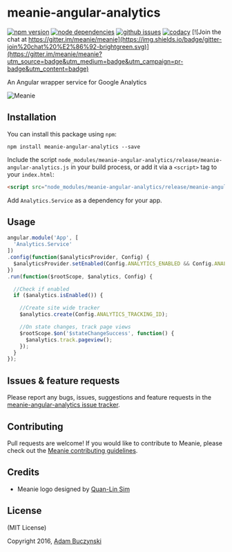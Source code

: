 # meanie-angular-analytics

[![npm version](https://img.shields.io/npm/v/meanie-angular-analytics.svg)](https://www.npmjs.com/package/meanie-angular-analytics)
[![node dependencies](https://david-dm.org/meanie/angular-analytics.svg)](https://david-dm.org/meanie/angular-analytics)
[![github issues](https://img.shields.io/github/issues/meanie/angular-analytics.svg)](https://github.com/meanie/angular-analytics/issues)
[![codacy](https://img.shields.io/codacy/2850488ca36c476ab5ada9c155741202.svg)](https://www.codacy.com/app/meanie/angular-analytics)
[![Join the chat at https://gitter.im/meanie/meanie](https://img.shields.io/badge/gitter-join%20chat%20%E2%86%92-brightgreen.svg)](https://gitter.im/meanie/meanie?utm_source=badge&utm_medium=badge&utm_campaign=pr-badge&utm_content=badge)

An Angular wrapper service for Google Analytics

![Meanie](https://raw.githubusercontent.com/meanie/meanie/master/meanie-logo-full.png)

## Installation

You can install this package using `npm`:

```shell
npm install meanie-angular-analytics --save
```

Include the script `node_modules/meanie-angular-analytics/release/meanie-angular-analytics.js` in your build process, or add it via a `<script>` tag to your `index.html`:

```html
<script src="node_modules/meanie-angular-analytics/release/meanie-angular-analytics.js"></script>
```

Add `Analytics.Service` as a dependency for your app.

## Usage
```js
angular.module('App', [
  'Analytics.Service'
])
.config(function($analyticsProvider, Config) {
  $analyticsProvider.setEnabled(Config.ANALYTICS_ENABLED && Config.ANALYTICS_TRACKING_ID);
})
.run(function($rootScope, $analytics, Config) {

  //Check if enabled
  if ($analytics.isEnabled()) {

    //Create site wide tracker
    $analytics.create(Config.ANALYTICS_TRACKING_ID);

    //On state changes, track page views
    $rootScope.$on('$stateChangeSuccess', function() {
      $analytics.track.pageview();
    });
  }
});
```

## Issues & feature requests

Please report any bugs, issues, suggestions and feature requests in the [meanie-angular-analytics issue tracker](https://github.com/meanie/angular-analytics/issues).

## Contributing

Pull requests are welcome! If you would like to contribute to Meanie, please check out the [Meanie contributing guidelines](https://github.com/meanie/meanie/blob/master/CONTRIBUTING.md).

## Credits

* Meanie logo designed by [Quan-Lin Sim](mailto:quan.lin.sim+meanie@gmail.com)

## License

(MIT License)

Copyright 2016, [Adam Buczynski](http://adambuczynski.com)
